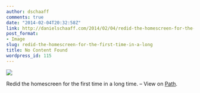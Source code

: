 ```yaml
---
author: dschaaff
comments: true
date: "2014-02-04T20:32:58Z"
link: http://danielschaaff.com/2014/02/04/redid-the-homescreen-for-the-first-time-in-a-long/
post_format:
- Image
slug: redid-the-homescreen-for-the-first-time-in-a-long
title: No Content Found
wordpress_id: 115
---
```


![](https://danielschaaff.files.wordpress.com/2014/02/tumblr_n0hnqzywjh1qcnv82o1_1280.jpg)

Redid the homescreen for the first time in a long time. – View on [Path](https://path.com/p/kRcW1).
